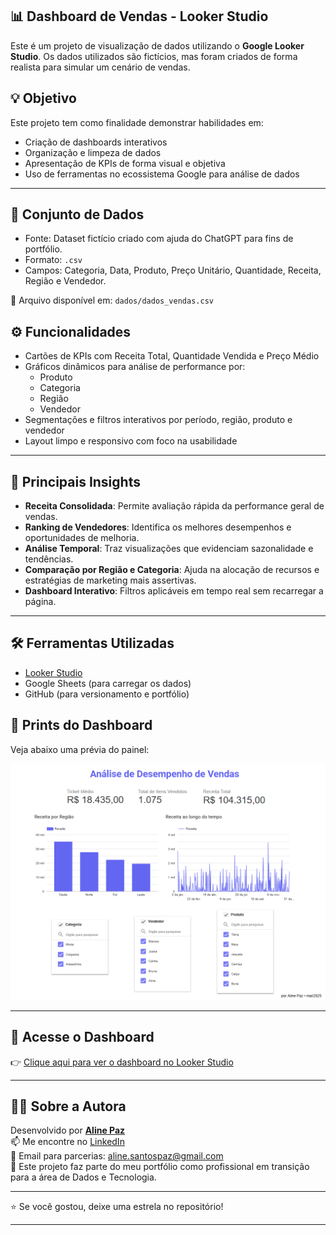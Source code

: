 ## 📊 Dashboard de Vendas - Looker Studio

Este é um projeto de visualização de dados utilizando o **Google Looker Studio**. Os dados utilizados são fictícios, mas foram criados de forma realista para simular um cenário de vendas.

## 💡 Objetivo

Este projeto tem como finalidade demonstrar habilidades em:

- Criação de dashboards interativos
- Organização e limpeza de dados
- Apresentação de KPIs de forma visual e objetiva
- Uso de ferramentas no ecossistema Google para análise de dados

---

## 🧾 Conjunto de Dados

- Fonte: Dataset fictício criado com ajuda do ChatGPT para fins de portfólio.
- Formato: `.csv`
- Campos: Categoria, Data, Produto, Preço Unitário, Quantidade, Receita, Região e Vendedor.

📁 Arquivo disponível em: `dados/dados_vendas.csv`

## ⚙️ Funcionalidades

- Cartões de KPIs com Receita Total, Quantidade Vendida e Preço Médio
- Gráficos dinâmicos para análise de performance por:
  - Produto
  - Categoria
  - Região
  - Vendedor
- Segmentações e filtros interativos por período, região, produto e vendedor
- Layout limpo e responsivo com foco na usabilidade

---

## 📌 Principais Insights

- **Receita Consolidada**: Permite avaliação rápida da performance geral de vendas.
- **Ranking de Vendedores**: Identifica os melhores desempenhos e oportunidades de melhoria.
- **Análise Temporal**: Traz visualizações que evidenciam sazonalidade e tendências.
- **Comparação por Região e Categoria**: Ajuda na alocação de recursos e estratégias de marketing mais assertivas.
- **Dashboard Interativo**: Filtros aplicáveis em tempo real sem recarregar a página.

---

## 🛠️ Ferramentas Utilizadas

- [Looker Studio](https://lookerstudio.google.com/)
- Google Sheets (para carregar os dados)
- GitHub (para versionamento e portfólio)

## 📸 Prints do Dashboard

Veja abaixo uma prévia do painel:

![Dashboard Looker](image/analise_desempenho_vendas.png)

---

## 🔗 Acesse o Dashboard

👉 [Clique aqui para ver o dashboard no Looker Studio](https://lookerstudio.google.com/reporting/6226c9a5-d681-4a7e-baca-9f83d04900ff)

---

## 👩‍💻 Sobre a Autora

Desenvolvido por **[Aline Paz](https://github.com/alinepax)**  
📫 Me encontre no [LinkedIn](https://www.linkedin.com/in/alinedapaz/)  
📧 Email para parcerias: aline.santospaz@gmail.com  
🎯 Este projeto faz parte do meu portfólio como profissional em transição para a área de Dados e Tecnologia.

---

⭐ Se você gostou, deixe uma estrela no repositório!

---
